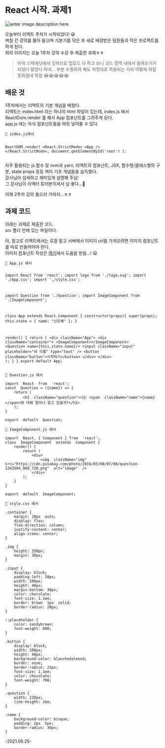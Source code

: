<h1 id="react-시작.-과제1">React 시작. 과제1</h1>
<p><img src="https://lh3.googleusercontent.com/7lgyN6oSfotCaYuMO6PKtUukuUBP3oZRzyNQFqP6ndSiKJ3iaefy4_3_Jm4SAxI0mq9PLLAHLusT2P3PBsaqRJcHZTwwGN7i2Jmhfp24midAXxNE8XbUkq7t8kDo3tlQWIaI4zhMRgl2_Xi7QH6B_nHm2Ky8U7AvrIEb6bZTHvFS-B6T6kKthCHwacfW9E-IGmgV1cvWtOkZxusrivPtRjuaKYVCpzrUyHzQYhRB0HwaAzYVhYuFYzsuFMmSoj_os6hxbUqvw9jlvqIeKGSrQW_65_IvSV14qFTE8pH-Cg_vGIBXRdcY0UIdtYxxLKugdufTnvLSKy5h8qmtkdcQ7-zkqqcVJ1NDkFq9ir4y4o6ZSLBRZMHsjZW-E6cZLEvUjfwtAVUovlpKSmm1ePq7KOnu_-uKbqQyZju9qOfDCw2z_bShUB5-oVtrJwlw4Na7rzl2kAp_BQn3kkKAQo86a76T2N40_HKWplQRVBi2PiRlgWuhC7JaGdnxnDnqD_JO-umaBwiij-khClSEqRwolZxStr75XajkxQAD0Qssmm8D8sI4kRQ64hl7f0mXbpmK2iRKgH-WBOWhsNxyp9mzu3eZuBLQtucWHamRX7zgDxcA9UMFWCjMGytIxauk6RlddsOeL1EqIhIey9igUxPprOKncKKNezfRkA5WIkjmfAucoOEVv8OdoPGolpgcCIqt0VC3qQ4OlzRQGaUTLNYZGvfJ=w407-h640-no?authuser=0" alt="enter image description here"></p>
<p>오늘부터 리액트 주차가 시작되었다! 😃<br>
며칠 간 강의를 몰아 들으며 기본기를 닦은 후 새로 배정받은 팀원들과 작은 프로젝트를 하게 된다.<br>
위의 이미지는 오늘 1주차 강의 수강 후 제출한 과제ㅎㅎ</p>
<blockquote>
<p>아악 스택에딧에서 깃허브로 업로드 다 하고 보니 코드 영역 내에서 들여쓰기가 되었다 말았다 하네… 부분 수정하려 해도 지멋대로 적용되는 거라 어떻게 하질 못하겠네 허엉 😂😂😂😂😂</p>
</blockquote>
<h2 id="배운-것">배운 것</h2>
<p>1주차에서는 리액트의 기본 개념을 배웠다.<br>
리액트는 index.html 라는 하나의 html 파일이 있는데, index.js 에서 ReactDom.render 를 해서 App 컴포넌트를 그려주게 된다.<br>
app.js 에는 자식 컴포넌트들을 여럿 넣어줄 수 있다.</p>
<pre><code>🎈 index.js에서

ReactDOM.render(
	&lt;React.StrictMode&gt;
		&lt;App  /&gt;
	&lt;/React.StrictMode&gt;,
	document.getElementById('root')
);
</code></pre>
<p>자주 활용되는 js 함수 및 nvm과 yarn, 리액트의 컴포넌트, JSX, 함수형/클래스형의 구분, state props 등등 여러 기초 개념들을 습득했다.<br>
강사님이 섬세하고 재미있게 설명해 주심!<br>
그 강사님이 리액터 튜터분이셔서 넘 좋다…🧡</p>
<p>이제 2주차 강의 들으러 가야지…ㅎㅎ</p>
<h2 id="과제-코드">과제 코드</h2>
<p>아래는 과제로 제출한 코드.<br>
src 폴더 안에 있는 파일이다.</p>
<p>아, 참고로 리액트에서는 로컬 말고 서버에서 이미지 url을 가져오려면 이미지 컴포넌트를 따로 만들어어야 한다.<br>
이미지 컴포넌트 작성은 <a href="https://www.cloudhadoop.com/reactjs-display-image-url/">여기</a>에서 도움을 받음…! 😃</p>
<pre><code>🎈 App.js 에서

import  React  from  'react';
import  logo  from  './logo.svg';
import  './App.css';
import './style.css';

import  Question  from  './Question';
import  ImageComponent  from  './ImageComponent';

class  App  extends  React.Component {
	constructor(props){
		super(props);
		this.state = {
			name:  "신은혜"
	};
}

render() {
	return (
		&lt;div  className="App"&gt;
		&lt;div  className="container"&gt;
		&lt;ImageComponent&gt;&lt;/ImageComponent&gt;
		&lt;Question  name={this.state.name}/&gt;
		&lt;input  className="input"  placeholder="내 이름"  type="text"  /&gt;
		&lt;button  className="button"&gt;시작하기&lt;/button&gt;
		&lt;/div&gt;
		&lt;/div&gt;
	);
	}
} 
export  default  App;
</code></pre>
<pre><code>🎈 Question.js 에서

import  React  from  'react';
const  Question = ({name}) =&gt; {
	return (
		&lt;h2  className="question"&gt;나는 &lt;span  className="name"&gt;{name}&lt;/span&gt;에 대해 얼마나 알고 있을까?&lt;/h2&gt;
	);
}

export  default  Question;
</code></pre>
<pre><code>🎈 ImageComponent.js 에서

import  React, { Component } from  'react';
class  ImageComponent  extends  Component {
	render() {
		return (
			&lt;div&gt;
				&lt;img  className="img"  src="https://cdn.pixabay.com/photo/2016/03/08/07/08/question-1243504_960_720.png"  alt="image"  /&gt;
			&lt;/div&gt;
		);
	}
}

export  default  ImageComponent;
</code></pre>
<pre><code>🎈 style.css 에서

.container {
	margin: 10px  auto;
	display: flex;
	flex-direction: column;
	justify-content: center;
	align-items: center;
}
  
.img {
	height: 250px;
	margin: 30px;
}
  
.input {
	display: block;
	padding-left: 20px;
	width: 200px;
	height: 40px;
	margin-bottom: 30px;
	color: chocolate;
	font-size: 1.1em;
	border: brown  1px  solid;
	border-radius: 20px;
}

::placeholder {
	color: sandybrown;
	font-weight: 600;
}
  
.button {
	display: block;
	width: 100px;
	height: 40px;
	background-color: blanchedalmond;
	border: none;
	border-radius: 25px;
	font-size: 1.1em;
	color: chocolate;
	font-weight: 700;
}

.question {
	width: 230px;
	line-height: 2em;
}

.name {
	background-color: bisque;
	padding: 2px  5px;
	border-radius: 30px;
}
</code></pre>
<p>-2021.06.25-</p>

